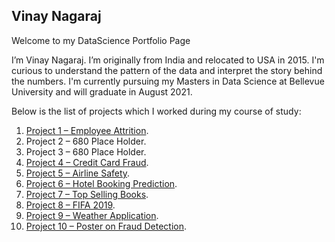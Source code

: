 ## Vinay Nagaraj

Welcome to my DataScience Portfolio Page

I’m Vinay Nagaraj. I’m originally from India and relocated to USA in 2015. I'm curious to understand the pattern of the data and interpret the story behind the numbers. I'm currently pursuing my Masters in Data Science at Bellevue University and will graduate in August 2021. 

Below is the list of projects which I worked during my course of study:

1)	[Project 1 – Employee Attrition](https://github.com/vinaynagaraj88/vinaynagaraj88.github.io/tree/main/P1%20-%20Employee%20Attrition).  
2)	Project 2 – 680 Place Holder.  
3)	Project 3 – 680 Place Holder.  
4)	[Project 4 – Credit Card Fraud](https://github.com/vinaynagaraj88/vinaynagaraj88.github.io/blob/main/P4%20-%20Credit%20Card%20Fraud/README.md).  
5)	[Project 5 – Airline Safety](https://github.com/vinaynagaraj88/vinaynagaraj88.github.io/tree/main/P5%20-%20Airline%20Safety).  
6)	[Project 6 – Hotel Booking Prediction](https://github.com/vinaynagaraj88/vinaynagaraj88.github.io/tree/main/P6%20-%20Hotel%20Booking%20Prediction).  
7)	[Project 7 – Top Selling Books](https://github.com/vinaynagaraj88/vinaynagaraj88.github.io/tree/main/P7%20-%20Top%20Selling%20Books).  
8)	[Project 8 – FIFA 2019](https://github.com/vinaynagaraj88/vinaynagaraj88.github.io/tree/main/P8%20-%20FIFA%202019).  
9)	[Project 9 – Weather Application](https://github.com/vinaynagaraj88/vinaynagaraj88.github.io/tree/main/P9%20-%20Weather%20Application).  
10)	[Project 10 – Poster on Fraud Detection](https://github.com/vinaynagaraj88/vinaynagaraj88.github.io/tree/main/P10%20-%20Poster%20on%20Fraud%20Detection).  
